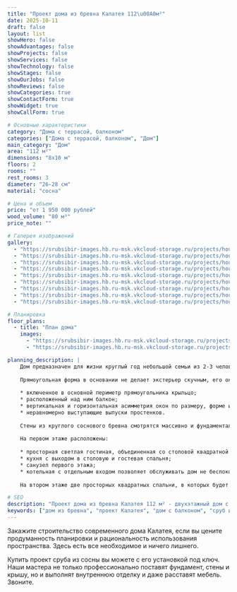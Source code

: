 ```yaml
---
title: "Проект дома из бревна Калатея 112\u00A0м²"
date: 2025-10-11
draft: false
layout: list
showHero: false
showAdvantages: false
showProjects: false
showServices: false
showTechnology: false
showStages: false
showOurJobs: false
showReviews: false
showCategories: true
showContactForm: true
showWidget: true
showCallForm: true

# Основные характеристики
category: "Дома с террасой, балконом"
categories: ["Дома с террасой, балконом", "Дом"]
main_category: "Дом"
area: "112 м²"
dimensions: "8х10 м"
floors: 2
rooms: ""
rest_rooms: 3
diameter: "26-28 см"
material: "сосна"

# Цена и объем
price: "от 1 950 000 рублей"
wood_volume: "80 м³"
price_note: ""

# Галерея изображений
gallery:
  - "https://srubsibir-images.hb.ru-msk.vkcloud-storage.ru/projects/houses/kalateya-112/kalateya-112-1.jpg"
  - "https://srubsibir-images.hb.ru-msk.vkcloud-storage.ru/projects/houses/kalateya-112/kalateya-112-2.jpg"
  - "https://srubsibir-images.hb.ru-msk.vkcloud-storage.ru/projects/houses/kalateya-112/kalateya-112-3.jpg"
  - "https://srubsibir-images.hb.ru-msk.vkcloud-storage.ru/projects/houses/kalateya-112/kalateya-112-4.jpg"
  - "https://srubsibir-images.hb.ru-msk.vkcloud-storage.ru/projects/houses/kalateya-112/kalateya-112-5.jpg"
  - "https://srubsibir-images.hb.ru-msk.vkcloud-storage.ru/projects/houses/kalateya-112/kalateya-112-6.jpg"
  - "https://srubsibir-images.hb.ru-msk.vkcloud-storage.ru/projects/houses/kalateya-112/kalateya-112-7.jpg"
  - "https://srubsibir-images.hb.ru-msk.vkcloud-storage.ru/projects/houses/kalateya-112/kalateya-112-8.png"
  - "https://srubsibir-images.hb.ru-msk.vkcloud-storage.ru/projects/houses/kalateya-112/kalateya-112-9.png"

# Планировка
floor_plans:
  - title: "План дома"
    images:
      - "https://srubsibir-images.hb.ru-msk.vkcloud-storage.ru/projects/houses/kalateya-112/kalateya-112-8.png"
      - "https://srubsibir-images.hb.ru-msk.vkcloud-storage.ru/projects/houses/kalateya-112/kalateya-112-9.png"

planning_description: |
    Дом предназначен для жизни круглый год небольшой семьи из 2-3 человек или уединенного время препровождения.
    
    Прямоугольная форма в основании не делает экстерьер скучным, его оживляют:
    
    * включенное в основной периметр прямоугольника крыльцо;
    * расположенный над ним балкон;
    * вертикальная и горизонтальная асимметрия окон по размеру, форме и расположению;
    * неравномерно выступающие выпуски простенков.
    
    Стены из круглого соснового бревна смотрятся массивно и фундаментально. Это простой и добротный дом для комфортной жизни, планировка которого предусматривает все необходимое.
    
    На первом этаже расположены:
    
    * просторная светлая гостиная, объединенная со столовой квадратной аркой;
    * кухня с выходом в столовую и гостевая спальня;
    * санузел первого этажа;
    * котельная с отдельным входом позволяет обслуживать дом не беспокоя обитателей, избегая лишней грязи и мусора в жилых помещениях.
    
    На втором этаже две просторных квадратных спальни, в которых будет тепло даже в суровый мороз. Из одной из них предусмотрен выход на балкон. Собственный санузел второго этажа обеспечит комфортный отдых, даже если в доме допоздна засиживаются гости.

# SEO
description: "Проект дома из бревна Калатея 112 м² - двухэтажный дом с террасой и балконом для постоянного проживания"
keywords: ["дом из бревна", "проект Калатея", "дом с балконом", "сруб из сосны", "дом 112 м²"]
---
```


Закажите строительство современного дома Калатея, если вы цените продуманность планировки и рациональность использования пространства. Здесь есть все необходимое и ничего лишнего.

Купить проект сруба из сосны вы можете с его установкой под ключ. Наши мастера не только профессионально поставят фундамент, стены и крышу, но и выполнят внутреннюю отделку и даже расставят мебель. Звоните.
